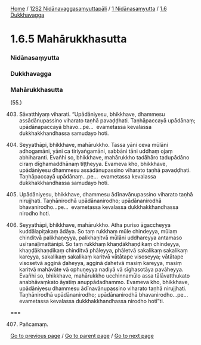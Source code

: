 
[Home](/) / [12S2 Nidānavaggasaṃyuttapāḷi](/tipitaka/12S2.md) / [1 Nidānasaṃyutta](/tipitaka/12S2/1.md) / [1.6 Dukkhavagga](/tipitaka/12S2/1/1.6.md)

# 1.6.5 Mahārukkhasutta

### Nidānasaṃyutta

### Dukkhavagga

### Mahārukkhasutta

(55.)

403. Sāvatthiyaṃ viharati. “Upādāniyesu, bhikkhave, dhammesu assādānupassino viharato taṇhā pavaḍḍhati. Taṇhāpaccayā upādānaṃ; upādānapaccayā bhavo…pe…  evametassa kevalassa dukkhakkhandhassa samudayo hoti.

404. Seyyathāpi, bhikkhave, mahārukkho. Tassa yāni ceva mūlāni adhogamāni, yāni ca tiriyaṅgamāni, sabbāni tāni uddhaṃ ojaṃ abhiharanti. Evañhi so, bhikkhave, mahārukkho tadāhāro tadupādāno ciraṃ dīghamaddhānaṃ tiṭṭheyya. Evameva kho, bhikkhave, upādāniyesu dhammesu assādānupassino viharato taṇhā pavaḍḍhati. Taṇhāpaccayā upādānaṃ…pe…  evametassa kevalassa dukkhakkhandhassa samudayo hoti.

405. Upādāniyesu, bhikkhave, dhammesu ādīnavānupassino viharato taṇhā nirujjhati. Taṇhānirodhā upādānanirodho; upādānanirodhā bhavanirodho…pe…  evametassa kevalassa dukkhakkhandhassa nirodho hoti.

406. Seyyathāpi, bhikkhave, mahārukkho. Atha puriso āgaccheyya kuddālapiṭakaṃ ādāya. So taṃ rukkhaṃ mūle chindeyya, mūlaṃ chinditvā palikhaṇeyya, palikhaṇitvā mūlāni uddhareyya antamaso usīranāḷimattānipi. So taṃ rukkhaṃ khaṇḍākhaṇḍikaṃ chindeyya, khaṇḍākhaṇḍikaṃ chinditvā phāleyya, phāletvā sakalikaṃ sakalikaṃ kareyya, sakalikaṃ sakalikaṃ karitvā vātātape visoseyya; vātātape visosetvā agginā ḍaheyya, agginā ḍahetvā masiṃ kareyya, masiṃ karitvā mahāvāte vā ophuṇeyya nadiyā vā sīghasotāya pavāheyya. Evañhi so, bhikkhave, mahārukkho ucchinnamūlo assa tālāvatthukato anabhāvaṃkato āyatiṃ anuppādadhammo. Evameva kho, bhikkhave, upādāniyesu dhammesu ādīnavānupassino viharato taṇhā nirujjhati. Taṇhānirodhā upādānanirodho; upādānanirodhā bhavanirodho…pe…  evametassa kevalassa dukkhakkhandhassa nirodho hotī”ti.

===

407. Pañcamaṃ.



[Go to previous page](/tipitaka/12S2/1/1.6/1.6.4.md) / [Go to parent page](/tipitaka/12S2/1/1.6.md) / [Go to next page](/tipitaka/12S2/1/1.6/1.6.6.md)


